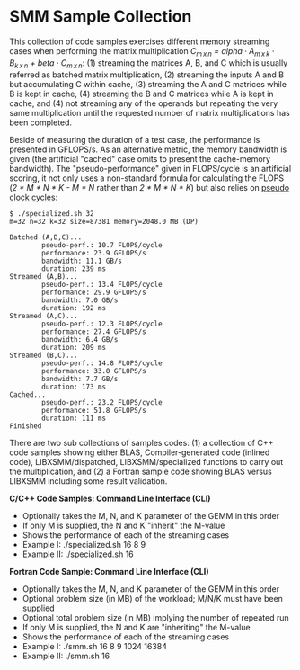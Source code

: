 # SMM Sample Collection

This collection of code samples exercises different memory streaming cases when performing the matrix multiplication *C<sub>m&#8239;x&#8239;n</sub> = alpha &middot; A<sub>m&#8239;x&#8239;k</sub> &middot; B<sub>k&#8239;x&#8239;n</sub> + beta &middot; C<sub>m&#8239;x&#8239;n</sub>*: (1)&#160;streaming the matrices A, B, and C which is usually referred as batched matrix multiplication, (2)&#160;streaming the inputs A and B but accumulating C within cache, (3)&#160;streaming the A and C matrices while B is kept in cache, (4)&#160;streaming the B and C matrices while A is kept in cache, and (4)&#160;not streaming any of the operands but repeating the very same multiplication until the requested number of matrix multiplications has been completed.

Beside of measuring the duration of a test case, the performance is presented in GFLOPS/s. As an alternative metric, the memory bandwidth is given (the artificial "cached" case omits to present the cache-memory bandwidth). The "pseudo-performance" given in FLOPS/cycle is an artificial scoring, it not only uses a non-standard formula for calculating the FLOPS (*2 \* M \* N \* K - M \* N* rather than *2 \* M \* N \* K*) but also relies on [pseudo clock cycles](https://github.com/hfp/libxsmm/blob/master/include/libxsmm_timer.h):

```
$ ./specialized.sh 32
m=32 n=32 k=32 size=87381 memory=2048.0 MB (DP)

Batched (A,B,C)...
        pseudo-perf.: 10.7 FLOPS/cycle
        performance: 23.9 GFLOPS/s
        bandwidth: 11.1 GB/s
        duration: 239 ms
Streamed (A,B)...
        pseudo-perf.: 13.4 FLOPS/cycle
        performance: 29.9 GFLOPS/s
        bandwidth: 7.0 GB/s
        duration: 192 ms
Streamed (A,C)...
        pseudo-perf.: 12.3 FLOPS/cycle
        performance: 27.4 GFLOPS/s
        bandwidth: 6.4 GB/s
        duration: 209 ms
Streamed (B,C)...
        pseudo-perf.: 14.8 FLOPS/cycle
        performance: 33.0 GFLOPS/s
        bandwidth: 7.7 GB/s
        duration: 173 ms
Cached...
        pseudo-perf.: 23.2 FLOPS/cycle
        performance: 51.8 GFLOPS/s
        duration: 111 ms
Finished
```

There are two sub collections of samples codes: (1)&#160;a collection of C++ code samples showing either BLAS, Compiler-generated code (inlined code), LIBXSMM/dispatched, LIBXSMM/specialized functions to carry out the multiplication, and (2)&#160;a Fortran sample code showing BLAS versus LIBXSMM including some result validation.

**C/C++ Code Samples: Command Line Interface (CLI)**

* Optionally takes the M, N, and K parameter of the GEMM in this order
* If only M is supplied, the N and K "inherit" the M-value
* Shows the performance of each of the streaming cases
* Example I: ./specialized.sh 16 8 9
* Example II: ./specialized.sh 16

**Fortran Code Sample: Command Line Interface (CLI)**

* Optionally takes the M, N, and K parameter of the GEMM in this order
* Optional problem size (in MB) of the workload; M/N/K must have been supplied
* Optional total problem size (in MB) implying the number of repeated run
* If only M is supplied, the N and K are "inheriting" the M-value
* Shows the performance of each of the streaming cases
* Example I: ./smm.sh 16 8 9 1024 16384
* Example II: ./smm.sh 16
